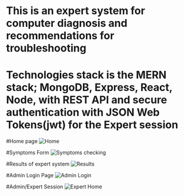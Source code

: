 # This is an expert system for computer diagnosis and recommendations for troubleshooting

# Technologies stack is the MERN stack; MongoDB, Express, React, Node, with REST API and secure authentication with JSON Web Tokens(jwt) for the Expert session 

#Home page
![Home](https://github.com/YOUNESELKACIMI/expert-system---computers-diagnosis---recommendations/assets/119015253/b5aba12e-58ef-4020-95d3-237baf4f4e82)

#Symptoms Form
![Symptoms checking](https://github.com/YOUNESELKACIMI/expert-system---computers-diagnosis---recommendations/assets/119015253/85df3d52-05f8-46f0-bd22-d374e486cffe)

#Results of expert system
![Results](https://github.com/YOUNESELKACIMI/expert-system---computers-diagnosis---recommendations/assets/119015253/9db55716-53b7-45c7-836a-3566e2a2a6a5)

#Admin Login Page
![Admin Login](https://github.com/YOUNESELKACIMI/expert-system---computers-diagnosis---recommendations/assets/119015253/2a470594-0ecc-4853-8408-d0d614461f7a)

#Admin/Expert Session
![Expert Home](https://github.com/YOUNESELKACIMI/expert-system---computers-diagnosis---recommendations/assets/119015253/4a151755-2552-4da0-aa60-43707a1ea41c)
